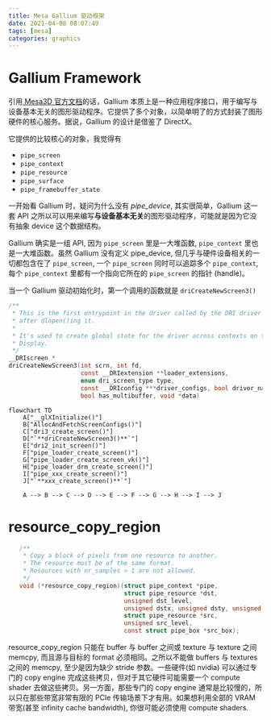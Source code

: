 ```yaml
---
title: Mesa Gallium 驱动框架
date: 2021-04-08 08:07:49
tags: [mesa]
categories: graphics
---
```


# Gallium Framework

引用[ Mesa3D 官方文档](https://docs.mesa3d.org/gallium/intro.html#what-is-gallium)的话，Gallium 本质上是一种应用程序接口，用于编写与设备基本无关的图形驱动程序。它提供了多个对象，以简单明了的方式封装了图形硬件的核心服务。据说，Gallium 的设计是借鉴了 DirectX。

<!--more-->

它提供的比较核心的对象，我觉得有

- `pipe_screen`
- `pipe_context`
- `pipe_resource`
- `pipe_surface`
- `pipe_framebuffer_state`

一开始看 Gallium 时，疑问为什么没有 *pipe_device*, 其实很简单，Gallium 这一套 API 之所以可以用来编写**与设备基本无关**的图形驱动程序，可能就是因为它没有抽象 device 这个数据结构。

Gallium 确实是一组 API, 因为 `pipe_screen` 里是一大堆函数, `pipe_context` 里也是一大堆函数。虽然 Gallium 没有定义 pipe_device, 但几乎与硬件设备相关的一切都包含在了 `pipe_screen`,  一个 `pipe_screen` 同时可以追踪多个 `pipe_context`, 每个 `pipe_context` 里都有一个指向它所在的 `pipe_screen` 的指针 (handle)。

当一个 Gallium 驱动初始化时，第一个调用的函数就是 `driCreateNewScreen3()`

```c
/**
 * This is the first entrypoint in the driver called by the DRI driver loader
 * after dlopen()ing it.
 *
 * It's used to create global state for the driver across contexts on the same
 * Display.
 */
__DRIscreen *
driCreateNewScreen3(int scrn, int fd,
                    const __DRIextension **loader_extensions,
                    enum dri_screen_type type,
                    const __DRIconfig ***driver_configs, bool driver_name_is_inferred,
                    bool has_multibuffer, void *data)
```

```mermaid
flowchart TD
    A["__glXInitialize()"]
    B["AllocAndFetchScreenConfigs()"]
    C["dri3_create_screen()"]
    D["`**driCreateNewScreen3()**`"]
    E["dri2_init_screen()"]
    F["pipe_loader_create_screen()"]
    G["pipe_loader_create_screen_vk()"]
    H["pipe_loader_drm_create_screen()"]
    I["pipe_xxx_create_screen()"]
    J["`**xxx_create_screen()**`"]

    A --> B --> C --> D --> E --> F --> G --> H --> I --> J
```

# resource_copy_region

```c
   /**
    * Copy a block of pixels from one resource to another.
    * The resource must be of the same format.
    * Resources with nr_samples > 1 are not allowed.
    */
   void (*resource_copy_region)(struct pipe_context *pipe,
                                struct pipe_resource *dst,
                                unsigned dst_level,
                                unsigned dstx, unsigned dsty, unsigned dstz,
                                struct pipe_resource *src,
                                unsigned src_level,
                                const struct pipe_box *src_box);
```

resource_copy_region 只能在 buffer 与 buffer 之间或 texture 与 texture 之间 memcpy, 而且源与目标的 format 必须相同。之所以不能做 buffers 与 textures 之间的 memcpy, 至少是因为缺少 stride 参数。一些硬件(如 nvidia) 可以通过专门的 copy engine 完成这些拷贝，但对于其它硬件可能需要一个 compute shader 去做这些拷贝。另一方面，那些专门的 copy engine 通常是比较慢的，所以只在那些带宽非常有限的 PCIe 传输场景下才有用。如果想利用全部的
VRAM 带宽(甚至 infinity cache bandwidth), 你很可能必须使用 compute shaders.
